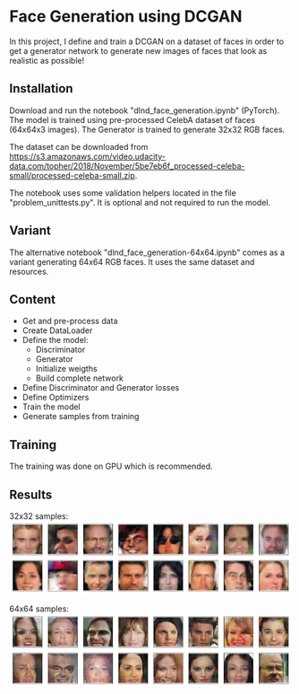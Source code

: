 # Face Generation using DCGAN

In this project, I define and train a DCGAN on a dataset of faces in order to get a generator network to generate new images of faces that look as realistic as possible!

## Installation

Download and run the notebook "dlnd_face_generation.ipynb" (PyTorch).
The model is trained using pre-processed CelebA dataset of faces (64x64x3 images). The Generator is trained to generate 32x32 RGB faces.

The dataset can be downloaded from https://s3.amazonaws.com/video.udacity-data.com/topher/2018/November/5be7eb6f_processed-celeba-small/processed-celeba-small.zip.

The notebook uses some validation helpers located in the file "problem_unittests.py". It is optional and not required to run the model.

## Variant

The alternative notebook "dlnd_face_generation-64x64.ipynb" comes as a variant generating 64x64 RGB faces. It uses the same dataset and resources.

## Content

- Get and pre-process data
- Create DataLoader
- Define the model:
  - Discriminator
  - Generator
  - Initialize weigths
  - Build complete network
- Define Discriminator and Generator losses
- Define Optimizers
- Train the model
- Generate samples from training

## Training

The training was done on GPU which is recommended.

## Results

32x32 samples:
![32x32 samples](Generated_faces_32x32.png)

64x64 samples:
![64x64 samples](Generated_faces.png)

